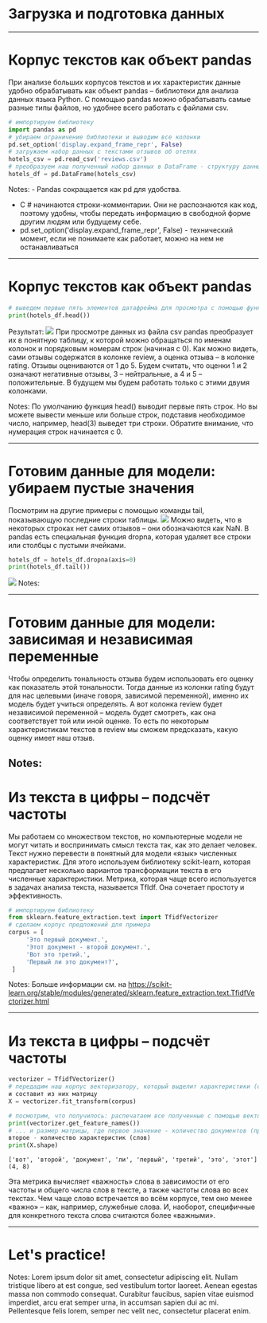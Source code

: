 ﻿---
type: slides
---

# Загрузка и подготовка данных

---

# Корпус текстов как объект pandas

При анализе больших корпусов текстов и их характеристик данные удобно обрабатывать как объект pandas – библиотеки для анализа данных языка Python. 
С помощью pandas можно обрабатывать самые разные типы файлов, но удобнее всего работать с файлами csv.

```python
# импортируем библиотеку
import pandas as pd
# убираем ограничение библиотеки и выводим все колонки
pd.set_option('display.expand_frame_repr', False)
# загружаем набор данных с текстами отзывов об отелях
hotels_csv = pd.read_csv('reviews.csv')
# преобразуем наш полученный набор данных в DataFrame - структуру данных библиотеки pandas
hotels_df = pd.DataFrame(hotels_csv)
```

Notes: - Pandas сокращается как pd для удобства.
- С # начинаются строки-комментарии. Они не распознаются как код, поэтому удобны, чтобы передать информацию в свободной форме другим людям или будущему себе.
- pd.set_option('display.expand_frame_repr', False) - технический момент, если не понимаете как работает, можно на нем не останавливаться

---

# Корпус текстов как объект pandas

```python
# выведем первые пять элементов датафрейма для просмотра с помощью функции head()
print(hotels_df.head())
```
Результат:
<img src="/hotels_head_output.png"/>
При просмотре данных из файла csv pandas преобразует их в понятную таблицу, к которой можно обращаться по именам колонок и порядковым номерам строк (начиная с 0).
Как можно видеть, сами отзывы содержатся в колонке review, а оценка отзыва – в колонке rating.
Отзывы оцениваются от 1 до 5. Будем считать, что оценки 1 и 2 означают негативные отзывы, 3 – нейтральные, а 4 и 5 – положительные.
В будущем мы будем работать только с этими двумя колонками.

Notes: По умолчанию функция head() выводит первые пять строк. Но вы можете вывести меньше или больше строк, подставив необходимое число, например, head(3) выведет три строки.
Обратите внимание, что нумерация строк начинается с 0.

---

# Готовим данные для модели: убираем пустые значения

Посмотрим на другие примеры с помощью команды tail, показывающую последние строки таблицы. 
<img src="/hotels_tail_output.png"/>
Можно видеть, что в некоторых строках нет самих отзывов – они обозначаются как NaN. В pandas есть специальная функция dropna, которая удаляет все строки или столбцы с пустыми ячейками.
```python
hotels_df = hotels_df.dropna(axis=0)
print(hotels_df.tail())
```
<img src="/hotels_tail_dropna_output.png"/>
Notes:

---

# Готовим данные для модели: зависимая и независимая переменные

Чтобы определить тональность отзыва будем использовать его оценку как показатель этой тональности. Тогда данные из колонки rating будут для нас целевыми (иначе говоря, зависимой переменной), именно их модель будет учиться определять.
А вот колонка review будет независимой переменной – модель будет смотреть, как она соответствует той или иной оценке. То есть по некоторым характеристикам текстов в review мы сможем предсказать, какую оценку имеет наш отзыв.


Notes:
---

# Из текста в цифры – подсчёт частоты

Мы работаем со множеством текстов, но компьютерные модели не могут читать и воспринимать смысл текста так, как это делает человек. Текст нужно перевести в понятный для модели «язык» численных характеристик.
Для этого используем библиотеку scikit-learn, которая предлагает несколько вариантов трансформации текста в его численные характеристики.
Метрика, которая чаще всего используется в задачах анализа текста, называется TfIdf. Она сочетает простоту и эффективность.

```python
# импортируем библиотеку
from sklearn.feature_extraction.text import TfidfVectorizer
# сделаем корпус предложений для примера
corpus = [
     'Это первый документ.',
     'Этот документ - второй документ.',
     'Вот это третий.',
     'Первый ли это документ?',
 ]
```
Notes: Больше информации см. на 
https://scikit-learn.org/stable/modules/generated/sklearn.feature_extraction.text.TfidfVectorizer.html

---

# Из текста в цифры – подсчёт частоты

```python
vectorizer = TfidfVectorizer()
# передадим наш корпус векторизатору, который выделит характеристики (слова) 
и составит из них матрицу
X = vectorizer.fit_transform(corpus)

# посмотрим, что получилось: распечатаем все полученные с помощью векторизатора слова...
print(vectorizer.get_feature_names())
# ... и размер матрицы, где первое значение - количество документов (предложений) в корпусе, 
второе - количество характеристик (слов) 
print(X.shape)
```

```out
['вот', 'второй', 'документ', 'ли', 'первый', 'третий', 'это', 'этот']
(4, 8)
```

Эта метрика вычисляет «важность» слова в зависимости от его частоты  и  общего числа слов в тексте, а также частоты слова во всех текстах. 
Чем чаще слово встречается во всём корпусе, тем оно менее «важно» – как, например, служебные слова. И, наоборот, специфичные для конкретного текста слова считаются более «важными».

---

# Let's practice!

Notes: Lorem ipsum dolor sit amet, consectetur adipiscing elit. Nullam tristique
libero at est congue, sed vestibulum tortor laoreet. Aenean egestas massa non
commodo consequat. Curabitur faucibus, sapien vitae euismod imperdiet, arcu erat
semper urna, in accumsan sapien dui ac mi. Pellentesque felis lorem, semper nec
velit nec, consectetur placerat enim.
